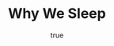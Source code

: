 ---
title: "Why We Sleep"
bookCover: "/assets/book-covers/why-we-sleep.jpg"
slug: "why-we-sleep"
bookAuthor: "Matthew Walker"
rating: 10
done: false
tags: []
detailedNotes: false
amazonLink: ""
author:
  name: Rico Trebeljahr
  picture: "/assets/blog/profile.jpeg"
---